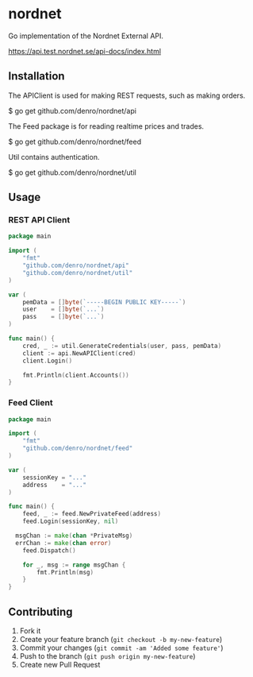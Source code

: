 # nordnet

Go implementation of the Nordnet External API.

https://api.test.nordnet.se/api-docs/index.html

## Installation

The APIClient is used for making REST requests, such as making orders.

  $ go get github.com/denro/nordnet/api

The Feed package is for reading realtime prices and trades.

  $ go get github.com/denro/nordnet/feed

Util contains authentication.

  $ go get github.com/denro/nordnet/util


## Usage


### REST API Client

```go
package main

import (
	"fmt"
	"github.com/denro/nordnet/api"
	"github.com/denro/nordnet/util"
)

var (
	pemData = []byte(`-----BEGIN PUBLIC KEY-----`)
	user    = []byte(`...`)
	pass    = []byte(`...`)
)

func main() {
	cred, _ := util.GenerateCredentials(user, pass, pemData)
	client := api.NewAPIClient(cred)
	client.Login()

	fmt.Println(client.Accounts())
}
```

### Feed Client

```go
package main

import (
	"fmt"
	"github.com/denro/nordnet/feed"
)

var (
	sessionKey = "..."
	address    = "..."
)

func main() {
	feed, _ := feed.NewPrivateFeed(address)
	feed.Login(sessionKey, nil)

  msgChan := make(chan *PrivateMsg)
  errChan := make(chan error)
	feed.Dispatch()

	for _, msg := range msgChan {
		fmt.Println(msg)
	}
}
```

## Contributing

1. Fork it
2. Create your feature branch (`git checkout -b my-new-feature`)
3. Commit your changes (`git commit -am 'Added some feature'`)
4. Push to the branch (`git push origin my-new-feature`)
5. Create new Pull Request
